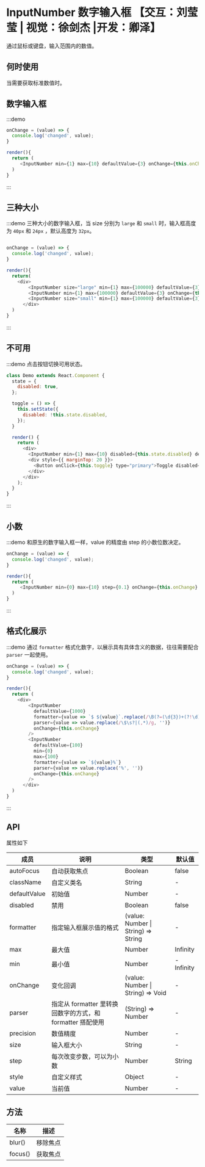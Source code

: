 # InputNumber 数字输入框 【交互：刘莹莹 | 视觉：徐剑杰 |开发：卿泽】

通过鼠标或键盘，输入范围内的数值。

## 何时使用

当需要获取标准数值时。


## 数字输入框
:::demo

```js
onChange = (value) => {
  console.log('changed', value);
}

render(){
  return (
     <InputNumber min={1} max={10} defaultValue={3} onChange={this.onChange} />
  )
}
```
:::

## 三种大小

:::demo 三种大小的数字输入框，当 size 分别为 `large` 和 `small` 时，输入框高度为 `40px` 和 `24px` ，默认高度为 `32px`。

```js

onChange = (value) => {
  console.log('changed', value);
}

render(){
  return(
    <div>
        <InputNumber size="large" min={1} max={100000} defaultValue={3} onChange={this.onChange} />
        <InputNumber min={1} max={100000} defaultValue={3} onChange={this.onChange} />
        <InputNumber size="small" min={1} max={100000} defaultValue={3} onChange={this.onChange} />
      </div>
  )
}
```
:::

<style>
.fishd-input-number {
  margin-right: 10px;
}
</style>


## 不可用

:::demo 点击按钮切换可用状态。

```js
class Demo extends React.Component {
  state = {
    disabled: true,
  };

  toggle = () => {
    this.setState({
      disabled: !this.state.disabled,
    });
  }

  render() {
    return (
      <div>
        <InputNumber min={1} max={10} disabled={this.state.disabled} defaultValue={3} />
        <div style={{ marginTop: 20 }}>
          <Button onClick={this.toggle} type="primary">Toggle disabled</Button>
        </div>
      </div>
    );
  }
}
```
:::

## 小数

:::demo 和原生的数字输入框一样，value 的精度由 step 的小数位数决定。

```js
onChange = (value) => {
  console.log('changed', value);
}

render(){
  return (
     <InputNumber min={0} max={10} step={0.1} onChange={this.onChange} />
  )
}
```
:::

## 格式化展示

:::demo 通过 `formatter` 格式化数字，以展示具有具体含义的数据，往往需要配合 `parser` 一起使用。

```js
onChange = (value) => {
  console.log('changed', value);
}

render(){
  return (
    <div>
        <InputNumber
          defaultValue={1000}
          formatter={value => `$ ${value}`.replace(/\B(?=(\d{3})+(?!\d))/g, ',')}
          parser={value => value.replace(/\$\s?|(,*)/g, '')}
          onChange={this.onChange}
        />
        <InputNumber
          defaultValue={100}
          min={0}
          max={100}
          formatter={value => `${value}%`}
          parser={value => value.replace('%', '')}
          onChange={this.onChange}
        />
      </div>
  )
}
```
:::

## API

属性如下

| 成员 | 说明 | 类型 | 默认值 |
| --- | --- | --- | --- |
| autoFocus | 自动获取焦点 | Boolean | false |
| className | 自定义类名 | String | - |
| defaultValue | 初始值 | Number | - |
| disabled | 禁用 | Boolean | false |
| formatter | 指定输入框展示值的格式 | (value: Number \| String) => String | - |
| max | 最大值 | Number | Infinity |
| min | 最小值 | Number | -Infinity |
| onChange | 变化回调 | (value: Number \| String) =>  Void | - |
| parser | 指定从 formatter 里转换回数字的方式，和 formatter 搭配使用 | (String) => Number | - |
| precision | 数值精度 | Number | - |
| size | 输入框大小 | String | - |
| step | 每次改变步数，可以为小数 | Number | String | 1 |
| style | 自定义样式 | Object | - |
| value | 当前值 | Number | - |

## 方法

| 名称 | 描述 |
| --- | --- |
| blur() | 移除焦点 |
| focus() | 获取焦点 |
